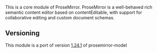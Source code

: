 This is a core module of ProseMirror. ProseMirror is a well-behaved rich semantic content editor based on contentEditable, 
with support for collaborative editing and custom document schemas.

## Versioning
This module is a port of version [1.24.1](https://github.com/ProseMirror/prosemirror-model/releases/tag/1.24.1)
  of prosemirror-model
